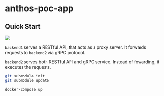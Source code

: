# anthos-poc-app

## Quick Start

[![](https://mermaid.ink/img/eyJjb2RlIjoic2VxdWVuY2VEaWFncmFtXG5wYXJ0aWNpcGFudCBVc2VyXG5wYXJ0aWNpcGFudCBCYWNrZW5kMVxucGFydGljaXBhbnQgQmFja2VuZDJcblxuXG5yZWN0IHJnYigyNTUsMjI4LDIyNSlcbk5vdGUgb3ZlciBVc2VyLEJhY2tlbmQyOiBCYWNrZW5kMSBhcyBhIHByb3h5IHNlcnZlclxuVXNlci0-PitCYWNrZW5kMTogR0VUIC9jYWxjdWxhdG9yL2ZpYm8vNVxuQmFja2VuZDEtPj4rQmFja2VuZDI6IFJQQyBDYWxjdWxhdG9yU2VydmljZS5GaWJvbmFjY2koNSlcbnJlY3QgcmdiKDI1NSwyMTgsMTg1KVxuTm90ZSBvdmVyIEJhY2tlbmQyOiBDYWxjdWxhdGUgZmlib25hY2NpXG5lbmRcbkJhY2tlbmQyLS0-Pi1CYWNrZW5kMTogNVxuQmFja2VuZDEtLT4-LVVzZXI6IDVcbmVuZFxuXG4lJSBibGFuayBzcGFjZVxucmVjdCByZ2IoMjU1LDIxOCwxODUpXG5lbmRcblxuJSVyZWN0IHJnYigyNTUsMjE4LDE4NSlcbnJlY3QgcmdiKDI1NSwyMjgsMjI1KVxuTm90ZSBvdmVyIFVzZXIsQmFja2VuZDI6IERpcmVjdGx5IHNlbmQgYSBIVFRQIHJlcXVlc3QgdG8gQmFja2VuZDJcblVzZXItPj4rQmFja2VuZDI6IEdFVCAvY2FsY3VsYXRvci9maWJvLzVcbnJlY3QgcmdiKDI1NSwyMTgsMTg1KVxuTm90ZSBvdmVyIEJhY2tlbmQyOiBDYWxjdWxhdGUgZmlib25hY2NpXG5lbmRcbkJhY2tlbmQyLS0-Pi1Vc2VyOiA1XG5lbmQiLCJtZXJtYWlkIjp7InRoZW1lIjoiZGVmYXVsdCJ9LCJ1cGRhdGVFZGl0b3IiOmZhbHNlfQ)](https://mermaid-js.github.io/mermaid-live-editor/#/edit/eyJjb2RlIjoic2VxdWVuY2VEaWFncmFtXG5wYXJ0aWNpcGFudCBVc2VyXG5wYXJ0aWNpcGFudCBCYWNrZW5kMVxucGFydGljaXBhbnQgQmFja2VuZDJcblxuXG5yZWN0IHJnYigyNTUsMjI4LDIyNSlcbk5vdGUgb3ZlciBVc2VyLEJhY2tlbmQyOiBCYWNrZW5kMSBhcyBhIHByb3h5IHNlcnZlclxuVXNlci0-PitCYWNrZW5kMTogR0VUIC9jYWxjdWxhdG9yL2ZpYm8vNVxuQmFja2VuZDEtPj4rQmFja2VuZDI6IFJQQyBDYWxjdWxhdG9yU2VydmljZS5GaWJvbmFjY2koNSlcbnJlY3QgcmdiKDI1NSwyMTgsMTg1KVxuTm90ZSBvdmVyIEJhY2tlbmQyOiBDYWxjdWxhdGUgZmlib25hY2NpXG5lbmRcbkJhY2tlbmQyLS0-Pi1CYWNrZW5kMTogNVxuQmFja2VuZDEtLT4-LVVzZXI6IDVcbmVuZFxuXG4lJSBibGFuayBzcGFjZVxucmVjdCByZ2IoMjU1LDIxOCwxODUpXG5lbmRcblxuJSVyZWN0IHJnYigyNTUsMjE4LDE4NSlcbnJlY3QgcmdiKDI1NSwyMjgsMjI1KVxuTm90ZSBvdmVyIFVzZXIsQmFja2VuZDI6IERpcmVjdGx5IHNlbmQgYSBIVFRQIHJlcXVlc3QgdG8gQmFja2VuZDJcblVzZXItPj4rQmFja2VuZDI6IEdFVCAvY2FsY3VsYXRvci9maWJvLzVcbnJlY3QgcmdiKDI1NSwyMTgsMTg1KVxuTm90ZSBvdmVyIEJhY2tlbmQyOiBDYWxjdWxhdGUgZmlib25hY2NpXG5lbmRcbkJhY2tlbmQyLS0-Pi1Vc2VyOiA1XG5lbmQiLCJtZXJtYWlkIjp7InRoZW1lIjoiZGVmYXVsdCJ9LCJ1cGRhdGVFZGl0b3IiOmZhbHNlfQ)

`backend1` serves a RESTful API, that acts as a proxy server. It forwards requests to `backend2` via gRPC protocol.

`backend2` serves both RESTful API and gRPC service. Instead of fowarding, it executes the requests.

```sh
git submodule init
git submodule update

docker-compose up
```
